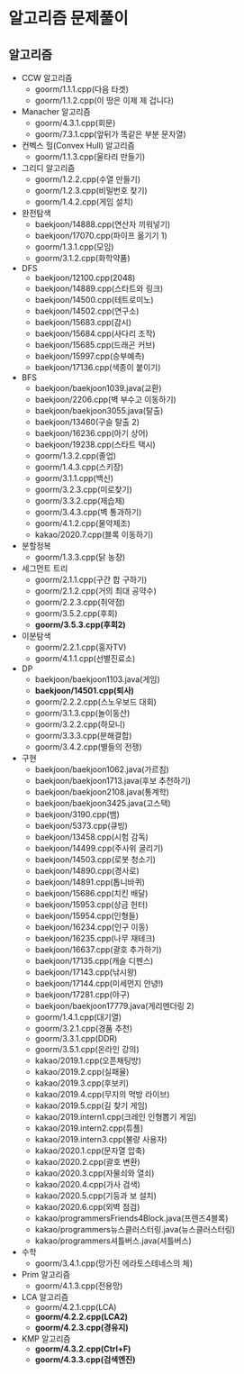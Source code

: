 # 알고리즘 문제풀이

## 알고리즘

  - CCW 알고리즘
    - goorm/1.1.1.cpp(다음 타겟)
    - goorm/1.1.2.cpp(이 땅은 이제 제 겁니다)
  - Manacher 알고리즘
    - goorm/4.3.1.cpp(회문)
    - goorm/7.3.1.cpp(앞뒤가 똑같은 부분 문자열)
  - 컨벡스 헐(Convex Hull) 알고리즘
    - goorm/1.1.3.cpp(울타리 만들기)
  - 그리디 알고리즘
    - goorm/1.2.2.cpp(수열 만들기)
    - goorm/1.2.3.cpp(비밀번호 찾기)
    - goorm/1.4.2.cpp(게임 설치)
  - 완전탐색
    - baekjoon/14888.cpp(연산자 끼워넣기)
    - baekjoon/17070.cpp(파이프 옮기기 1)
    - goorm/1.3.1.cpp(모임)
    - goorm/3.1.2.cpp(화학약품)
  - DFS
    - baekjoon/12100.cpp(2048)
    - baekjoon/14889.cpp(스타트와 링크)
    - baekjoon/14500.cpp(테트로미노)
    - baekjoon/14502.cpp(연구소)
    - baekjoon/15683.cpp(감시)
    - baekjoon/15684.cpp(사다리 조작)
    - baekjoon/15685.cpp(드래곤 커브)
    - baekjoon/15997.cpp(승부예측)
    - baekjoon/17136.cpp(색종이 붙이기)
  - BFS
    - baekjoon/baekjoon1039.java(교환)
    - baekjoon/2206.cpp(벽 부수고 이동하기)
    - baekjoon/baekjoon3055.java(탈출)
    - baekjoon/13460(구슬 탈출 2)
    - baekjoon/16236.cpp(아기 상어)
    - baekjoon/19238.cpp(스타트 택시)
    - goorm/1.3.2.cpp(졸업)
    - goorm/1.4.3.cpp(스키장)
    - goorm/3.1.1.cpp(백신)
    - goorm/3.2.3.cpp(미로찾기)
    - goorm/3.3.2.cpp(제습제)
    - goorm/3.4.3.cpp(벽 통과하기)
    - goorm/4.1.2.cpp(물약제조)
    - kakao/2020.7.cpp(블록 이동하기)
  - 분할정복
    - goorm/1.3.3.cpp(닭 농장)
  - 세그먼트 트리
    - goorm/2.1.1.cpp(구간 합 구하기)
    - goorm/2.1.2.cpp(거의 최대 공약수)
    - goorm/2.2.3.cpp(취약점)
    - goorm/3.5.2.cpp(후회)
    - **goorm/3.5.3.cpp(후회2)**
  - 이분탐색
    - goorm/2.2.1.cpp(홍자TV)
    - goorm/4.1.1.cpp(선별진료소)
  - DP
    - baekjoon/baekjoon1103.java(게임)
    - **baekjoon/14501.cpp(퇴사)**
    - goorm/2.2.2.cpp(스노우보드 대회)
    - goorm/3.1.3.cpp(놀이동산)
    - goorm/3.2.2.cpp(하모니)
    - goorm/3.3.3.cpp(분해결합)
    - goorm/3.4.2.cpp(별들의 전쟁)
  - 구현
    - baekjoon/baekjoon1062.java(가르침)
    - baekjoon/baekjoon1713.java(후보 추천하기)
    - baekjoon/baekjoon2108.java(통계학)
    - baekjoon/baekjoon3425.java(고스택)
    - baekjoon/3190.cpp(뱀)
    - baekjoon/5373.cpp(큐빙)
    - baekjoon/13458.cpp(시험 감독)
    - baekjoon/14499.cpp(주사위 굴리기)
    - baekjoon/14503.cpp(로봇 청소기)
    - baekjoon/14890.cpp(경사로)
    - baekjoon/14891.cpp(톱니바퀴)
    - baekjoon/15686.cpp(치킨 배달)
    - baekjoon/15953.cpp(상금 헌터)
    - baekjoon/15954.cpp(인형들)
    - baekjoon/16234.cpp(인구 이동)
    - baekjoon/16235.cpp(나무 재테크)
    - baekjoon/16637.cpp(괄호 추가하기)
    - baekjoon/17135.cpp(캐슬 디펜스)
    - baekjoon/17143.cpp(낚시왕)
    - baekjoon/17144.cpp(미세먼지 안녕!)
    - baekjoon/17281.cpp(야구)
    - baekjoon/baekjoon17779.java(게리멘더링 2)
    - goorm/1.4.1.cpp(대기열)
    - goorm/3.2.1.cpp(경품 추천)
    - goorm/3.3.1.cpp(DDR)
    - goorm/3.5.1.cpp(온라인 강의)
    - kakao/2019.1.cpp(오픈채팅방)
    - kakao/2019.2.cpp(실패율)
    - kakao/2019.3.cpp(후보키)
    - kakao/2019.4.cpp(무지의 먹방 라이브)
    - kakao/2019.5.cpp(길 찾기 게임)
    - kakao/2019.intern1.cpp(크레인 인형뽑기 게임)
    - kakao/2019.intern2.cpp(튜플)
    - kakao/2019.intern3.cpp(불량 사용자)
    - kakao/2020.1.cpp(문자열 압축)
    - kakao/2020.2.cpp(괄호 변환)
    - kakao/2020.3.cpp(자물쇠와 열쇠)
    - kakao/2020.4.cpp(가사 검색)
    - kakao/2020.5.cpp(기둥과 보 설치)
    - kakao/2020.6.cpp(외벽 점검)
    - kakao/programmersFriends4Block.java(프렌즈4블록)
    - kakao/programmers뉴스클러스터링.java(뉴스클러스터링)
    - kakao/programmers셔틀버스.java(셔틀버스)
  - 수학
    - goorm/3.4.1.cpp(망가진 에라토스테네스의 체)
  - Prim 알고리즘
    - goorm/4.1.3.cpp(전용망)
  - LCA 알고리즘
    - goorm/4.2.1.cpp(LCA)
    - **goorm/4.2.2.cpp(LCA2)**
    - **goorm/4.2.3.cpp(경유지)**
  - KMP 알고리즘
    - **goorm/4.3.2.cpp(Ctrl+F)**
    - **goorm/4.3.3.cpp(검색엔진)**
   